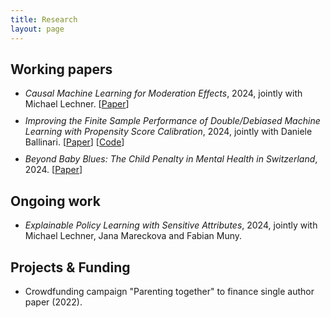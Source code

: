 ```yaml
---
title: Research
layout: page
---
```


<style>
    ul li { margin-bottom: 10px; }
</style>

<h2>Working papers</h2>

<ul>
	<li><i>Causal Machine Learning for Moderation Effects</i>, 2024, jointly with Michael Lechner. [<a href="http://arxiv.org/abs/2401.08290">Paper</a>]</li>
	<li><i>Improving the Finite Sample Performance of Double/Debiased Machine Learning with Propensity Score Calibration</i>, 2024, jointly with Daniele Ballinari. [<a href="https://arxiv.org/abs/2409.04874">Paper</a>] [<a href="https://github.com/dballinari/Improving-the-Finite-Sample-Performance-of-DML-with-Propensity-Score-Calibration">Code</a>]</li>
	<li><i>Beyond Baby Blues: The Child Penalty in Mental Health in Switzerland</i>, 2024. [<a href="http://arxiv.org/abs/2410.20861">Paper</a>]</li>
</ul>

<h2>Ongoing work</h2>

<ul>
	<li><i>Explainable Policy Learning with Sensitive Attributes</i>, 2024, jointly with Michael Lechner, Jana Mareckova and Fabian Muny.</li>
</ul>

<h2>Projects & Funding</h2>

<ul>
	<li>Crowdfunding campaign "Parenting together" to finance single author paper (2022).</li>
</ul>
